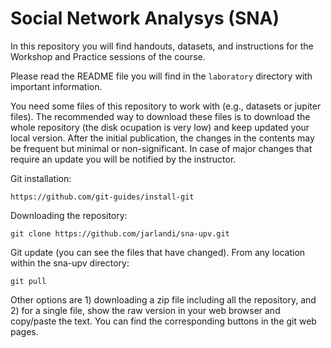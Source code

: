 # Social Network Analysys (SNA)

In this repository you will find handouts, datasets, and instructions for the Workshop and Practice sessions of the course.

Please read the README file you will find in the `laboratory` directory with important information. 

You need some files of this repository to work with (e.g., datasets or jupiter files). The recommended way to download these files is to download the whole repository (the disk ocupation is very low) and keep updated your local version. After the initial publication, the changes in the contents may be frequent but minimal or non-significant. In case of major changes that require an update you will be notified by the instructor.

Git installation:

`https://github.com/git-guides/install-git`

Downloading the repository:

`git clone https://github.com/jarlandi/sna-upv.git`

Git update (you can see the files that have changed). From any location within the sna-upv directory:

`git pull`

Other options are 1) downloading a zip file including all the repository, and 2) for a single file, show the raw version in your web browser and copy/paste the text. You can find the corresponding buttons in the git web pages. 
